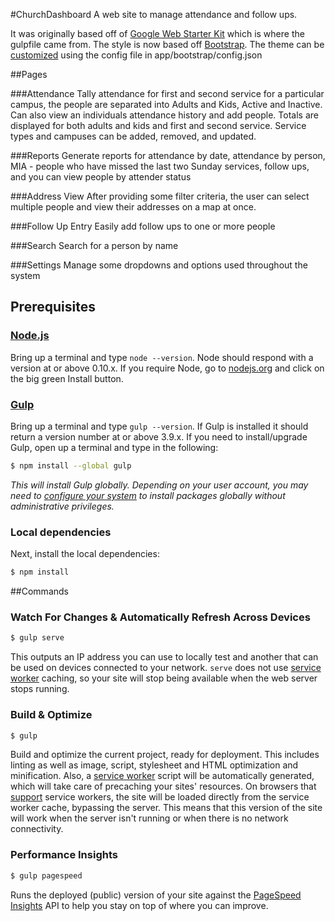 #ChurchDashboard
A web site to manage attendance and follow ups.

It was originally based off of [Google Web Starter Kit](https://developers.google.com/web/tools/starter-kit/) which is where the gulpfile came from. The style is now based off [Bootstrap](http://getbootstrap.com/). The theme can be [customized](http://getbootstrap.com/customize/) using the config file in app/bootstrap/config.json

##Pages

###Attendance
Tally attendance for first and second service for a particular campus, the people are separated into Adults and Kids, Active and Inactive. Can also view an individuals attendance history and add people. Totals are displayed for both adults and kids and first and second service. Service types and campuses can be added, removed, and updated.

###Reports
Generate reports for attendance by date, attendance by person, MIA - people who have missed the last two Sunday services, follow ups, and you can view people by attender status

###Address View
After providing some filter criteria, the user can select multiple people and view their addresses on a map at once.

###Follow Up Entry
Easily add follow ups to one or more people

###Search
Search for a person by name

###Settings
Manage some dropdowns and options used throughout the system

## Prerequisites

### [Node.js](https://nodejs.org)

Bring up a terminal and type `node --version`.
Node should respond with a version at or above 0.10.x.
If you require Node, go to [nodejs.org](https://nodejs.org) and click on the big green Install button.

### [Gulp](http://gulpjs.com)

Bring up a terminal and type `gulp --version`.
If Gulp is installed it should return a version number at or above 3.9.x.
If you need to install/upgrade Gulp, open up a terminal and type in the following:

```sh
$ npm install --global gulp
```

*This will install Gulp globally. Depending on your user account, you may need to [configure your system](https://github.com/sindresorhus/guides/blob/master/npm-global-without-sudo.md) to install packages globally without administrative privileges.*


### Local dependencies

Next, install the local dependencies:

```sh
$ npm install
```

##Commands
### Watch For Changes & Automatically Refresh Across Devices

```sh
$ gulp serve
```

This outputs an IP address you can use to locally test and another that can be used on devices
connected to your network.
`serve` does not use [service worker](http://www.html5rocks.com/en/tutorials/service-worker/introduction/)
caching, so your site will stop being available when the web server stops running.

### Build & Optimize

```sh
$ gulp
```

Build and optimize the current project, ready for deployment.
This includes linting as well as image, script, stylesheet and HTML optimization and minification.
Also, a [service worker](http://www.html5rocks.com/en/tutorials/service-worker/introduction/)
script will be automatically generated, which will take care of precaching your sites' resources.
On browsers that [support](https://jakearchibald.github.io/isserviceworkerready/) service
workers, the site will be loaded directly from the service worker cache, bypassing the server.
This means that this version of the site will work when the server isn't running or when there is
no network connectivity.

### Performance Insights

```sh
$ gulp pagespeed
```

Runs the deployed (public) version of your site against the [PageSpeed Insights](https://developers.google.com/speed/pagespeed/insights/) API to help you stay on top of where you can improve.
